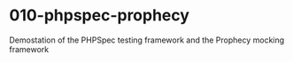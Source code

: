 # 010-phpspec-prophecy
Demostation of the PHPSpec testing framework and the Prophecy mocking framework
